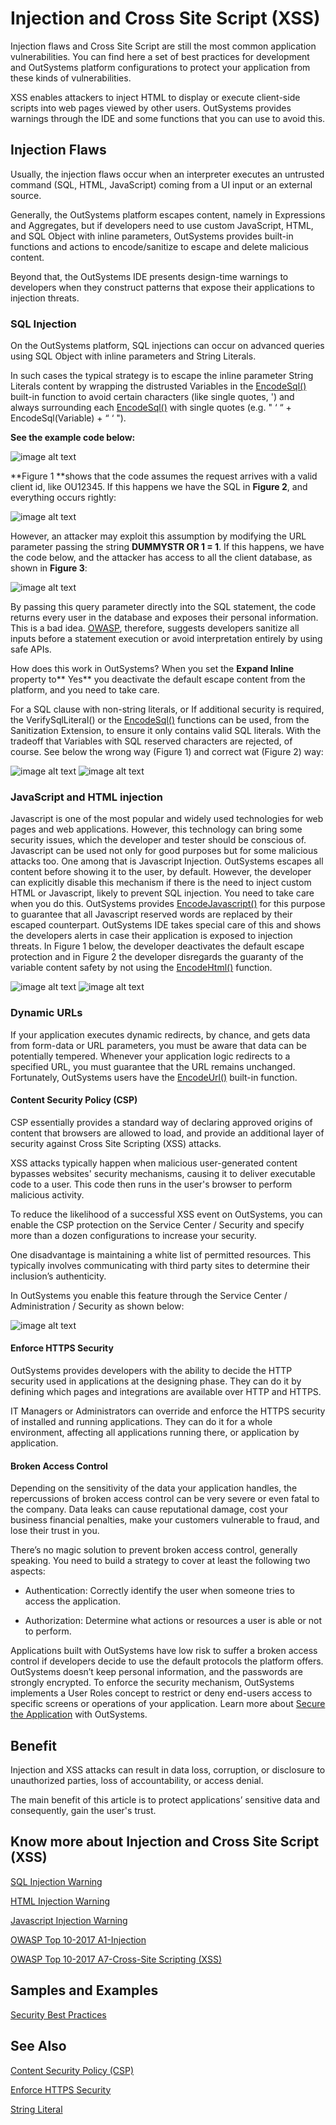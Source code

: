 # Injection and Cross Site Script (XSS)

Injection flaws and Cross Site Script are still the most common application vulnerabilities. You can find here a set of best practices for development and OutSystems platform configurations to protect your application from these kinds of vulnerabilities.

XSS enables attackers to inject HTML to display or execute client-side scripts into web pages viewed by other users. OutSystems provides warnings through the IDE and some functions that you can use to avoid this.

## Injection Flaws

Usually, the injection flaws occur when an interpreter executes an untrusted command (SQL, HTML, JavaScript) coming from a UI input or an external source.

Generally, the OutSystems platform escapes content, namely in Expressions and Aggregates, but if developers need to use custom JavaScript, HTML, and SQL Object with inline parameters, OutSystems provides built-in functions and actions to encode/sanitize to escape and delete malicious content.

Beyond that, the OutSystems IDE presents design-time warnings to developers when they construct patterns that expose their applications to injection threats.

### SQL Injection

On the OutSystems platform, SQL injections can occur on advanced queries using SQL Object with inline parameters and String Literals.

In such cases the typical strategy is to escape the inline parameter String Literals content by wrapping the distrusted Variables in the [EncodeSql()](https://success.outsystems.com/Documentation/11/Reference/OutSystems_Language/Logic/Built-in_Functions/Text#EncodeSql) built-in function to avoid certain characters (like single quotes, ') and always surrounding each [EncodeSql()](https://success.outsystems.com/Documentation/11/Reference/OutSystems_Language/Logic/Built-in_Functions/Text#EncodeSql) with single quotes (e.g. " ‘ “ + EncodeSql(Variable) + “ ‘ ").

 

**See the example code below:**

![image alt text](images/Injection-and-Cross-Site-Script-0.png)

**Figure 1 **shows that the code assumes the request arrives with a valid client id, like OU12345. If this happens we have the SQL in **Figure 2**, and everything occurs rightly:

 

![image alt text](images/Injection-and-Cross-Site-Script-1.png)

However, an attacker may exploit this assumption by modifying the URL parameter passing the string  **DUMMYSTR OR 1 = 1**. If this happens, we have the code below, and the attacker has access to all the client database, as shown in **Figure 3**:

![image alt text](images/Injection-and-Cross-Site-Script-2.png)

By passing this query parameter directly into the SQL statement, the code returns every user in the database and exposes their personal information. This is a bad idea. [OWASP](https://www.owasp.org/), therefore, suggests developers sanitize all inputs before a statement execution or avoid interpretation entirely by using safe APIs.

How does this work in OutSystems? When you set the **Expand Inline** property to** Yes** you deactivate the default escape content from the platform, and you need to take care.

For a SQL clause with non-string literals, or If additional security is required, the VerifySqlLiteral() or the  [EncodeSql()](https://success.outsystems.com/Documentation/11/Reference/OutSystems_Language/Logic/Built-in_Functions/Text#EncodeSql) functions can be used, from the Sanitization Extension, to ensure it only contains valid SQL literals. With the tradeoff that Variables with SQL reserved characters are rejected, of course. See below the wrong way (Figure 1) and correct wat (Figure 2) way:

![image alt text](images/Injection-and-Cross-Site-Script-3.png)  ![image alt text](images/Injection-and-Cross-Site-Script-4.png)

 

### JavaScript and HTML injection

Javascript is one of the most popular and widely used technologies for web pages and web applications. However, this technology can bring some security issues, which the developer and tester should be conscious of.  Javascript can be used not only for good purposes but for some malicious attacks too. One among that is Javascript Injection. OutSystems escapes all content before showing it to the user, by default. However, the developer can explicitly disable this mechanism if there is the need to inject custom HTML or Javascript, likely to prevent SQL injection. You need to take care when you do this. OutSystems provides [EncodeJavascript()](https://success.outsystems.com/Documentation/11/Reference/OutSystems_Language/Logic/Built-in_Functions/Text#EncodeJavaScript) for this purpose to guarantee that all Javascript reserved words are replaced by their escaped counterpart. OutSystems IDE takes special care of this and shows the developers alerts in case their application is exposed to injection threats. In Figure 1 below, the developer deactivates the default escape protection and in Figure 2 the developer disregards the guaranty of the variable content safety by not using the [EncodeHtml()](https://success.outsystems.com/Documentation/11/Reference/OutSystems_Language/Logic/Built-in_Functions/Text#EncodeHtml) function.

 

![image alt text](images/Injection-and-Cross-Site-Script-5.png)     ![image alt text](images/Injection-and-Cross-Site-Script-6.png)

 

### Dynamic URLs

If your application executes dynamic redirects, by chance, and gets data from form-data or URL parameters, you must be aware that data can be potentially tempered. Whenever your application logic redirects to a specified URL, you must guarantee that the URL remains unchanged. Fortunately, OutSystems users have the [EncodeUrl()](https://success.outsystems.com/Documentation/11/Reference/OutSystems_Language/Logic/Built-in_Functions/Text#EncodeUrl) built-in function.

 

#### Content Security Policy (CSP)

CSP essentially provides a standard way of declaring approved origins of content that browsers are allowed to load, and provide an additional layer of security against Cross Site Scripting (XSS) attacks.

XSS attacks typically happen when malicious user-generated content bypasses websites' security mechanisms, causing it to deliver executable code to a user. This code then runs in the user's browser to perform malicious activity.

To reduce the likelihood of a successful XSS event on OutSystems, you can enable the CSP protection on the Service Center / Security and specify more than a dozen configurations to increase your security.

One disadvantage is maintaining a white list of permitted resources. This typically involves communicating with third party sites to determine their inclusion’s authenticity.

In OutSystems you enable this feature through the Service Center / Administration / Security as shown below:

![image alt text](images/Injection-and-Cross-Site-Script-7.png)

#### Enforce HTTPS Security

OutSystems provides developers with the ability to decide the HTTP security used in applications at the designing phase. They can do it by defining which pages and integrations are available over HTTP and HTTPS.

IT Managers or Administrators can override and enforce the HTTPS security of installed and running applications. They can do it for a whole environment, affecting all applications running there, or application by application.

#### Broken Access Control

Depending on the sensitivity of the data your application handles, the repercussions of broken access control can be very severe or even fatal to the company. Data leaks can cause reputational damage, cost your business financial penalties, make your customers vulnerable to fraud, and lose their trust in you.

There’s no magic solution to prevent broken access control, generally speaking. You need to build a strategy to cover at least the following two aspects:

* Authentication: Correctly identify the user when someone tries to access the application.

* Authorization: Determine what actions or resources a user is able or not to perform.

Applications built with OutSystems have low risk to suffer a broken access control if developers decide to use the default protocols the platform offers. OutSystems doesn’t keep personal information, and the passwords are strongly encrypted. To enforce the security mechanism, OutSystems implements a User Roles concept to restrict or deny end-users access to specific screens or operations of your application. Learn more about [Secure the Application](https://success.outsystems.com/Documentation/11/Developing_an_Application/Secure_the_Application) with OutSystems.

## Benefit

Injection and XSS attacks can result in data loss, corruption, or disclosure to unauthorized parties, loss of accountability, or access denial.

The main benefit of this article is to protect applications’ sensitive data and consequently, gain the user's trust.

## Know more about Injection and Cross Site Script (XSS)

[SQL Injection Warning](https://success.outsystems.com/Documentation/10/Reference/Errors_and_Warnings/Warnings/SQL_Injection_Warning)

[HTML Injection Warning](https://success.outsystems.com/Documentation/11/Reference/Errors_and_Warnings/Warnings/HTML_Injection_Warning)

[Javascript Injection Warning](https://success.outsystems.com/Documentation/11/Reference/Errors_and_Warnings/Warnings/JavaScript_Injection_Warning)

[OWASP Top 10-2017 A1-Injection](https://www.owasp.org/index.php/Top_10-2017_A1-Injection)

[OWASP Top 10-2017 A7-Cross-Site Scripting (XSS)](https://www.owasp.org/index.php/Top_10-2017_A7-Cross-Site_Scripting_(XSS))

## Samples and Examples

[Security Best Practices](https://www.outsystems.com/forge/component/4719/security-sample/)

## See Also

[Content Security Policy (CSP)](https://success.outsystems.com/Documentation/11/Managing_the_Applications_Lifecycle/Secure_the_Applications/Apply_Content_Security_Policy)

[Enforce HTTPS Security](https://success.outsystems.com/Documentation/11/Managing_the_Applications_Lifecycle/Secure_the_Applications/Enforce_HTTPS_Security)

[String Literal](https://en.wikipedia.org/wiki/String_literal)

